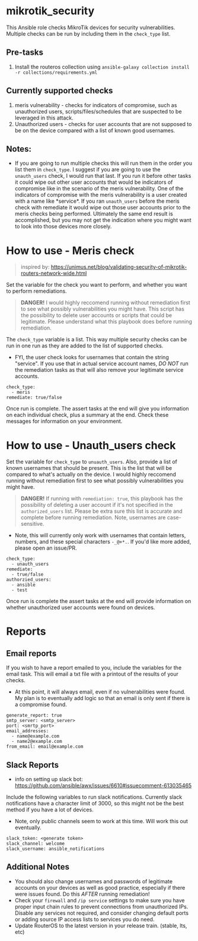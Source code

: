 # mikrotik_security

This Ansible role checks MikroTik devices for security vulnerabilities. Multiple checks can be run by including them in the `check_type` list.

## Pre-tasks
1. Install the routeros collection using `ansible-galaxy collection install -r collections/requirements.yml`

## Currently supported checks
1. meris vulnerability - checks for indicators of compromise, such as unauthorized users, scripts/files/schedules that are suspected to be leveraged in this attack.
2. Unauthorized users - checks for user accounts that are not supposed to be on the device compared with a list of known good usernames.

## Notes:
* If you are going to run multiple checks this will run them in the order you list them in `check_type`. I suggest if you are going to use the `unauth_users` check, I would run that last. If you run it before other tasks it could wipe out other user accounts that would be indicators of compromise like in the scenario of the meris vulnerability. One of the indicators of compromise with the meris vulnerability is a user created with a name like \*service\*. If you ran `unauth_users` before the meris check with remediate it would wipe out those user accounts prior to the meris checks being performed. Ultimately the same end result is accomplished, but you may not get the indication where you might want to look into those devices more closely.

# How to use - Meris check

> inspired by: https://unimus.net/blog/validating-security-of-mikrotik-routers-network-wide.html

Set the variable for the check you want to perform, and whether you want to perform remediations.

> **DANGER!**
  I would highly reccomend running without remediation first to see what possibly vulnerabilities you might have. This script has the possibility to delete user accounts or scripts that could be legitimate. Please understand what this playbook does before running remediation.

The `check_type` variable is a list. This way multiple security checks can be run in one run as they are added to the list of supported checks.

* FYI, the user check looks for usernames that contain the string "service". If you use that in actual service account names, *DO NOT* run the remediation tasks as that will also remove your legitimate service accounts.

```
check_type:
  - meris
remediate: true/false
```

Once run is complete. The assert tasks at the end will give you information on each individual check, plus a summary at the end. Check these messages for information on your environment.

# How to use - Unauth_users check
Set the variable for `check_type` to `unuauth_users`. Also, provide a list of known usernames that should be present. This is the list that will be compared to what's actually on the device. I would highly reccomend running without remediation first to see what possibly vulnerabilities you might have.

> **DANGER!**
    If running with `remediation: true`, this playbook has the possibility of deleting a user account if it's not specified in the `authorized_users` list. Please be extra sure this list is accurate and complete before running remediation. Note, usernames are case-sensitive.

* Note, this will currently only work with usernames that contain letters, numbers, and these special characters `-_@+*.`. If you'd like more added, please open an issue/PR.

```
check_type:
  - unauth_users
remediate:
  - true/false
authorzied_users:
  - ansible
  - test
```

Once run is complete the assert tasks at the end will provide information on whether unauthorized user accounts were found on devices.

# Reports

## Email reports

If you wish to have a report emailed to you, include the variables for the email task. This will email a txt file with a printout of the results of your checks.

* At this point, it will always email, even if no vulnerabilities were found. My plan is to eventually add logic so that an email is only sent if there is a compromise found.

```
generate_report: true
smtp_server: <smtp_server>
port: <smrtp_port>
email_addresses:
  - name@example.com
  - name2@example.com
from_email: email@example.com
```

## Slack Reports
* info on setting up slack bot: https://github.com/ansible/awx/issues/6610#issuecomment-613035465

Include the following variables to run slack notifications. Currently slack notifications have a character limit of 3000, so this might not be the best method if you have a lot of devices.

* Note, only public channels seem to work at this time. Will work this out eventually.

```
slack_token: <generate token>
slack_channel: welcome
slack_username: ansible_notifications
```

## Additional Notes
* You should also change usernames and passwords of legitimate accounts on your devices as well as good practice, especially if there were issues found. Do this *AFTER* running remediation!
* Check your `firewall` and `/ip service` settings to make sure you have proper input chain rules to prevent connections from unauthorized IPs. Disable any services not required, and consider changing default ports or adding source IP access lists to services you do need.
* Update RouterOS to the latest version in your release train. (stable, lts, etc)

